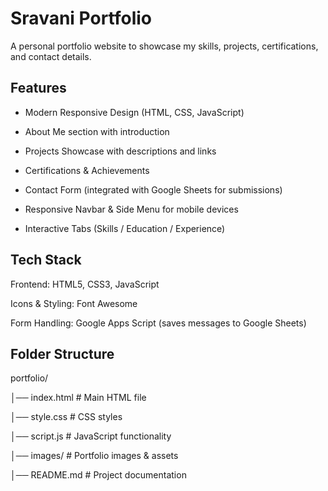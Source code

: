 # Sravani Portfolio

A personal portfolio website to showcase my skills, projects, certifications, and contact details.

 ## Features

- Modern Responsive Design (HTML, CSS, JavaScript)

- About Me section with introduction

- Projects Showcase with descriptions and links

- Certifications & Achievements

- Contact Form (integrated with Google Sheets for submissions)

- Responsive Navbar & Side Menu for mobile devices

- Interactive Tabs (Skills / Education / Experience)

## Tech Stack

Frontend: HTML5, CSS3, JavaScript

Icons & Styling: Font Awesome

Form Handling: Google Apps Script (saves messages to Google Sheets)


## Folder Structure

portfolio/

│── index.html         # Main HTML file

│── style.css         # CSS styles

│── script.js         # JavaScript functionality

│── images/           # Portfolio images & assets

│── README.md         # Project documentation

